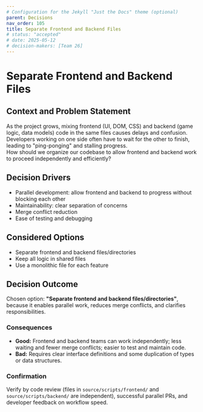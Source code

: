 ```yaml
---
# Configuration for the Jekyll "Just the Docs" theme (optional)
parent: Decisions
nav_order: 105
title: Separate Frontend and Backend Files
# status: "accepted"
# date: 2025-05-12
# decision-makers: [Team 26]
---
```


# Separate Frontend and Backend Files

## Context and Problem Statement

As the project grows, mixing frontend (UI, DOM, CSS) and backend (game logic, data models) code in the same files causes delays and confusion. Developers working on one side often have to wait for the other to finish, leading to "ping-ponging" and stalling progress.  
How should we organize our codebase to allow frontend and backend work to proceed independently and efficiently?

## Decision Drivers

- Parallel development: allow frontend and backend to progress without blocking each other
- Maintainability: clear separation of concerns
- Merge conflict reduction
- Ease of testing and debugging

## Considered Options

- Separate frontend and backend files/directories
- Keep all logic in shared files
- Use a monolithic file for each feature

## Decision Outcome

Chosen option: **"Separate frontend and backend files/directories"**, because it enables parallel work, reduces merge conflicts, and clarifies responsibilities.

### Consequences

- **Good:** Frontend and backend teams can work independently; less waiting and fewer merge conflicts; easier to test and maintain code.
- **Bad:** Requires clear interface definitions and some duplication of types or data structures.

### Confirmation

Verify by code review (files in `source/scripts/frontend/` and `source/scripts/backend/` are independent), successful parallel PRs, and developer feedback on workflow speed.
